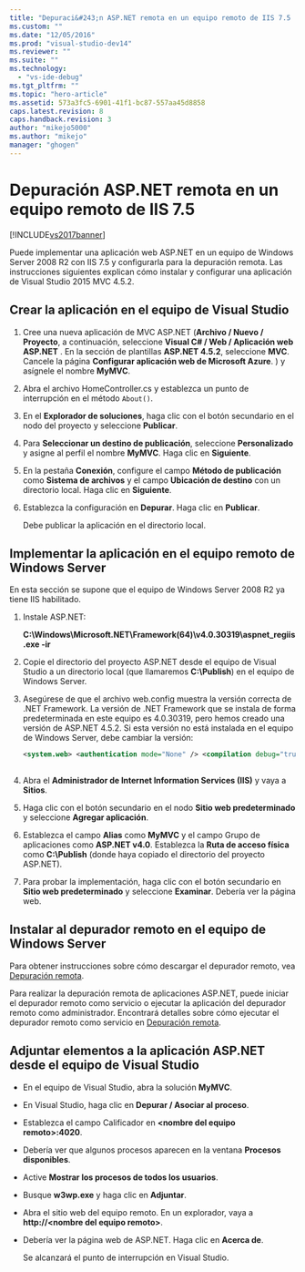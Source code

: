```yaml
---
title: "Depuraci&#243;n ASP.NET remota en un equipo remoto de IIS 7.5 | Microsoft Docs"
ms.custom: ""
ms.date: "12/05/2016"
ms.prod: "visual-studio-dev14"
ms.reviewer: ""
ms.suite: ""
ms.technology: 
  - "vs-ide-debug"
ms.tgt_pltfrm: ""
ms.topic: "hero-article"
ms.assetid: 573a3fc5-6901-41f1-bc87-557aa45d8858
caps.latest.revision: 8
caps.handback.revision: 3
author: "mikejo5000"
ms.author: "mikejo"
manager: "ghogen"
---
```

# Depuraci&#243;n ASP.NET remota en un equipo remoto de IIS 7.5
[!INCLUDE[vs2017banner](../code-quality/includes/vs2017banner.md)]

Puede implementar una aplicación web ASP.NET en un equipo de Windows Server 2008 R2 con IIS 7.5 y configurarla para la depuración remota. Las instrucciones siguientes explican cómo instalar y configurar una aplicación de Visual Studio 2015 MVC 4.5.2.  
  
## Crear la aplicación en el equipo de Visual Studio  
  
1.  Cree una nueva aplicación de MVC ASP.NET \(**Archivo \/ Nuevo \/ Proyecto**, a continuación, seleccione **Visual C\# \/ Web \/ Aplicación web ASP.NET** . En la sección de plantillas **ASP.NET 4.5.2**, seleccione **MVC**. Cancele la página **Configurar aplicación web de Microsoft Azure**. \) y asígnele el nombre **MyMVC**.  
  
2.  Abra el archivo HomeController.cs y establezca un punto de interrupción en el método `About()`.  
  
3.  En el **Explorador de soluciones**, haga clic con el botón secundario en el nodo del proyecto y seleccione **Publicar**.  
  
4.  Para **Seleccionar un destino de publicación**, seleccione **Personalizado** y asigne al perfil el nombre **MyMVC**. Haga clic en **Siguiente**.  
  
5.  En la pestaña **Conexión**, configure el campo **Método de publicación** como **Sistema de archivos** y el campo **Ubicación de destino** con un directorio local. Haga clic en **Siguiente**.  
  
6.  Establezca la configuración en **Depurar**. Haga clic en **Publicar**.  
  
     Debe publicar la aplicación en el directorio local.  
  
## Implementar la aplicación en el equipo remoto de Windows Server  
 En esta sección se supone que el equipo de Windows Server 2008 R2 ya tiene IIS habilitado.  
  
1.  Instale ASP.NET:  
  
     **C:\\Windows\\Microsoft.NET\\Framework\(64\)\\v4.0.30319\\aspnet\_regiis.exe \-ir**  
  
2.  Copie el directorio del proyecto ASP.NET desde el equipo de Visual Studio a un directorio local \(que llamaremos **C:\\Publish**\) en el equipo de Windows Server.  
  
3.  Asegúrese de que el archivo web.config muestra la versión correcta de .NET Framework.  La versión de .NET Framework que se instala de forma predeterminada en este equipo es 4.0.30319, pero hemos creado una versión de ASP.NET 4.5.2. Si esta versión no está instalada en el equipo de Windows Server, debe cambiar la versión:  
  
    ```xml  
    <system.web> <authentication mode="None" /> <compilation debug="true" targetFramework="4.0.30319" /> <httpRuntime targetFramework="4.0.30319" /> </system.web>  
  
    ```  
  
4.  Abra el **Administrador de Internet Information Services \(IIS\)** y vaya a **Sitios**.  
  
5.  Haga clic con el botón secundario en el nodo **Sitio web predeterminado** y seleccione **Agregar aplicación**.  
  
6.  Establezca el campo **Alias** como **MyMVC** y el campo Grupo de aplicaciones como **ASP.NET v4.0**. Establezca la **Ruta de acceso física** como **C:\\Publish** \(donde haya copiado el directorio del proyecto ASP.NET\).  
  
7.  Para probar la implementación, haga clic con el botón secundario en **Sitio web predeterminado** y seleccione **Examinar**. Debería ver la página web.  
  
## Instalar al depurador remoto en el equipo de Windows Server  
 Para obtener instrucciones sobre cómo descargar el depurador remoto, vea [Depuración remota](../debugger/remote-debugging.md).  
  
 Para realizar la depuración remota de aplicaciones ASP.NET, puede iniciar el depurador remoto como servicio o ejecutar la aplicación del depurador remoto como administrador. Encontrará detalles sobre cómo ejecutar el depurador remoto como servicio en [Depuración remota](../debugger/remote-debugging.md).  
  
## Adjuntar elementos a la aplicación ASP.NET desde el equipo de Visual Studio  
  
-   En el equipo de Visual Studio, abra la solución **MyMVC**.  
  
-   En Visual Studio, haga clic en **Depurar \/ Asociar al proceso**.  
  
-   Establezca el campo Calificador en **\<nombre del equipo remoto\>:4020**.  
  
-   Debería ver que algunos procesos aparecen en la ventana **Procesos disponibles**.  
  
-   Active **Mostrar los procesos de todos los usuarios**.  
  
-   Busque **w3wp.exe** y haga clic en **Adjuntar**.  
  
-   Abra el sitio web del equipo remoto. En un explorador, vaya a **http:\/\/\<nombre del equipo remoto\>**.  
  
-   Debería ver la página web de ASP.NET. Haga clic en **Acerca de**.  
  
     Se alcanzará el punto de interrupción en Visual Studio.